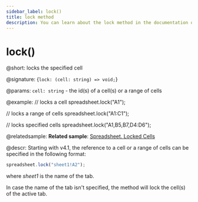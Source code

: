 ```yaml
---
sidebar_label: lock()
title: lock method
description: You can learn about the lock method in the documentation of the DHTMLX JavaScript Spreadsheet library. Browse developer guides and API reference, try out code examples and live demos, and download a free 30-day evaluation version of DHTMLX Spreadsheet.
---
```


# lock()

@short: locks the specified cell

@signature: {`lock: (cell: string) => void;`}

@params:
`cell: string` - the id(s) of a cell(s) or a range of cells

@example:
// locks a cell
spreadsheet.lock("A1");

// locks a range of cells
spreadsheet.lock("A1:C1");

// locks specified cells
spreadsheet.lock("A1,B5,B7,D4:D6");

@relatedsample:
**Related sample**: [Spreadsheet. Locked Cells](https://snippet.dhtmlx.com/czeyiuf8)

@descr:
Starting with v4.1, the reference to a cell or a range of cells can be specified in the following format:

~~~js
spreadsheet.lock("sheet1!A2"); 
~~~

where *sheet1* is the name of the tab.

In case the name of the tab isn't specified, the method will lock the cell(s) of the active tab.
